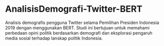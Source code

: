 # AnalisisDemografi-Twitter-BERT
Analisis demografis pengguna Twitter selama Pemilihan Presiden Indonesia 2019 dengan menggunakan BERT. Studi ini bertujuan untuk memahami perbedaan opini politik berdasarkan demografi dan eksplorasi pengaruh media sosial terhadap lanskap politik Indonesia.
